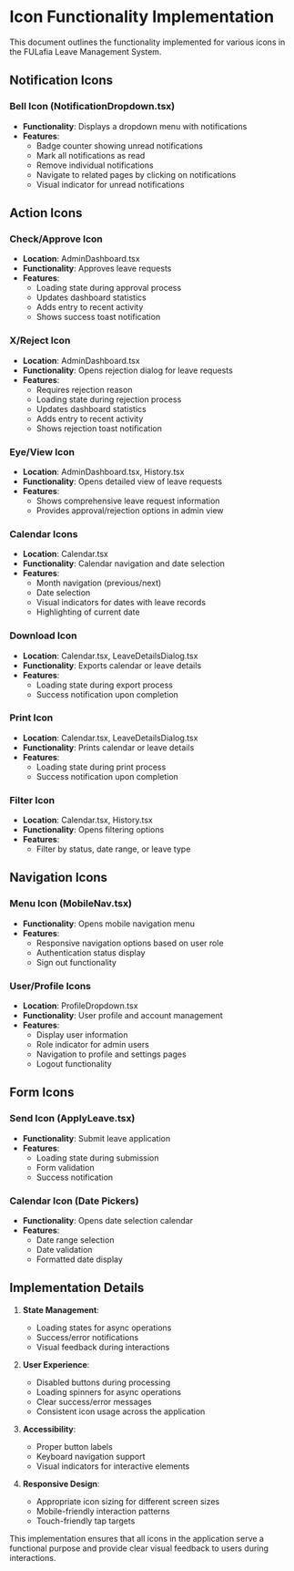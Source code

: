 # Icon Functionality Implementation

This document outlines the functionality implemented for various icons in the FULafia Leave Management System.

## Notification Icons

### Bell Icon (NotificationDropdown.tsx)
- **Functionality**: Displays a dropdown menu with notifications
- **Features**:
  - Badge counter showing unread notifications
  - Mark all notifications as read
  - Remove individual notifications
  - Navigate to related pages by clicking on notifications
  - Visual indicator for unread notifications

## Action Icons

### Check/Approve Icon
- **Location**: AdminDashboard.tsx
- **Functionality**: Approves leave requests
- **Features**:
  - Loading state during approval process
  - Updates dashboard statistics
  - Adds entry to recent activity
  - Shows success toast notification

### X/Reject Icon
- **Location**: AdminDashboard.tsx
- **Functionality**: Opens rejection dialog for leave requests
- **Features**:
  - Requires rejection reason
  - Loading state during rejection process
  - Updates dashboard statistics
  - Adds entry to recent activity
  - Shows rejection toast notification

### Eye/View Icon
- **Location**: AdminDashboard.tsx, History.tsx
- **Functionality**: Opens detailed view of leave requests
- **Features**:
  - Shows comprehensive leave request information
  - Provides approval/rejection options in admin view

### Calendar Icons
- **Location**: Calendar.tsx
- **Functionality**: Calendar navigation and date selection
- **Features**:
  - Month navigation (previous/next)
  - Date selection
  - Visual indicators for dates with leave records
  - Highlighting of current date

### Download Icon
- **Location**: Calendar.tsx, LeaveDetailsDialog.tsx
- **Functionality**: Exports calendar or leave details
- **Features**:
  - Loading state during export process
  - Success notification upon completion

### Print Icon
- **Location**: Calendar.tsx, LeaveDetailsDialog.tsx
- **Functionality**: Prints calendar or leave details
- **Features**:
  - Loading state during print process
  - Success notification upon completion

### Filter Icon
- **Location**: Calendar.tsx, History.tsx
- **Functionality**: Opens filtering options
- **Features**:
  - Filter by status, date range, or leave type

## Navigation Icons

### Menu Icon (MobileNav.tsx)
- **Functionality**: Opens mobile navigation menu
- **Features**:
  - Responsive navigation options based on user role
  - Authentication status display
  - Sign out functionality

### User/Profile Icons
- **Location**: ProfileDropdown.tsx
- **Functionality**: User profile and account management
- **Features**:
  - Display user information
  - Role indicator for admin users
  - Navigation to profile and settings pages
  - Logout functionality

## Form Icons

### Send Icon (ApplyLeave.tsx)
- **Functionality**: Submit leave application
- **Features**:
  - Loading state during submission
  - Form validation
  - Success notification

### Calendar Icon (Date Pickers)
- **Functionality**: Opens date selection calendar
- **Features**:
  - Date range selection
  - Date validation
  - Formatted date display

## Implementation Details

1. **State Management**:
   - Loading states for async operations
   - Success/error notifications
   - Visual feedback during interactions

2. **User Experience**:
   - Disabled buttons during processing
   - Loading spinners for async operations
   - Clear success/error messages
   - Consistent icon usage across the application

3. **Accessibility**:
   - Proper button labels
   - Keyboard navigation support
   - Visual indicators for interactive elements

4. **Responsive Design**:
   - Appropriate icon sizing for different screen sizes
   - Mobile-friendly interaction patterns
   - Touch-friendly tap targets

This implementation ensures that all icons in the application serve a functional purpose and provide clear visual feedback to users during interactions.